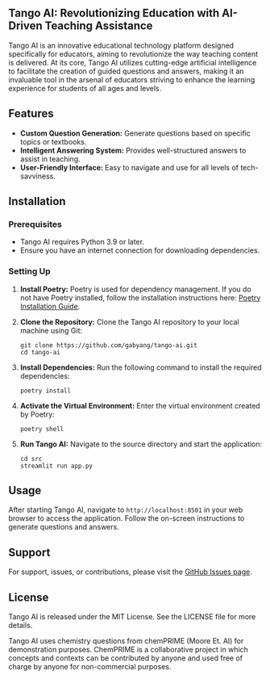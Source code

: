 ## Tango AI: Revolutionizing Education with AI-Driven Teaching Assistance
Tango AI is an innovative educational technology platform designed specifically for educators, aiming to revolutionize the way teaching content is delivered. At its core, Tango AI utilizes cutting-edge artificial intelligence to facilitate the creation of guided questions and answers, making it an invaluable tool in the arsenal of educators striving to enhance the learning experience for students of all ages and levels.

## Features
- **Custom Question Generation:** Generate questions based on specific topics or textbooks.
- **Intelligent Answering System:** Provides well-structured answers to assist in teaching.
- **User-Friendly Interface:** Easy to navigate and use for all levels of tech-savviness.

## Installation

### Prerequisites
- Tango AI requires Python 3.9 or later.
- Ensure you have an internet connection for downloading dependencies.

### Setting Up

1. **Install Poetry:**
   Poetry is used for dependency management. If you do not have Poetry installed, follow the installation instructions here: [Poetry Installation Guide](https://python-poetry.org/docs/#installing-with-pipx).

2. **Clone the Repository:**
   Clone the Tango AI repository to your local machine using Git:
   ```
   git clone https://github.com/gabyang/tango-ai.git
   cd tango-ai
   ```

3. **Install Dependencies:**
   Run the following command to install the required dependencies:
   ```
   poetry install
   ```

4. **Activate the Virtual Environment:**
   Enter the virtual environment created by Poetry:
   ```
   poetry shell
   ```

5. **Run Tango AI:**
   Navigate to the source directory and start the application:
   ```
   cd src
   streamlit run app.py
   ```

## Usage

After starting Tango AI, navigate to `http://localhost:8501` in your web browser to access the application. Follow the on-screen instructions to generate questions and answers.

## Support

For support, issues, or contributions, please visit the [GitHub Issues page](https://github.com/gabyang/tango-ai/issues).

## License

Tango AI is released under the MIT License. See the LICENSE file for more details.

Tango AI uses chemistry questions from chemPRIME (Moore Et. Al) for demonstration purposes. ChemPRIME is a collaborative project in which concepts and contexts can be contributed by anyone and used free of charge by anyone for non-commercial purposes.
